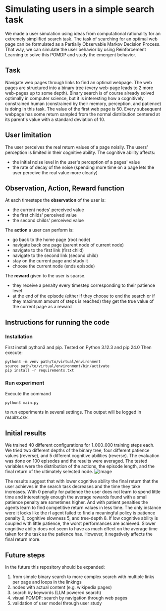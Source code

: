 # Simulating users in a simple search task
We made a user simulation using ideas from computational rationality for an extremely simplified search task.
The task of searching for an optimal web page can be formulated as a Partially Observable Markov Decision Process. That way, we can simulate the user behavior by using Reinforcement Learning to solve this POMDP and study the emergent behavior.

## Task
Navigate web pages through links to find an optimal webpage.
The web pages are structured into a binary tree (every web-page leads to 2 more web-pages up to some depth). Binary search is of course already solved optimally in computer science, but it is interesting how a cognitively constrained human (constrained by their memory, perception, and patience) is doing in  this task.
The value of the first web page is 50.
Every subsequent webpage has some return sampled from the normal distribution centered at its parent's value with a standard deviation of 10.

## User limitation
The user perceives the real return values of a page noisily.
The users' perception is limited in their cognitive ability.
The cognitive ability affects:
- the initial noise level in the user's perception of a pages' value
- the rate of decay of the noise (spending more time on a page lets the user perceive the real value more clearly)

## Observation, Action, Reward function
At each timesteps the **observation** of the user is:
- the current nodes' perceived value
- the first childs' perceived value
- the second childs' perceived value

The **action** a user can perform is:
- go back to the home page (root node)
- navigate back one page (parent node of current node)
- navigate to the first link (first child)
- navigate to the second link (second child)
- stay on the current page and study it
- choose the current node (ends episode)

The **reward** given to the user is sparse.
- they receive a penalty every timestep corresponding to their patience level
- at the end of the episode (either if they choose to end the search or if they maximum amount of steps is reached) they get the true value of the current page as a reward


## Instructions for running the code

### Installation
First install python3 and pip. Tested on Python 3.12.3 and pip 24.0
Then execute:
```
python3 -m venv path/to/virtual/environment
source path/to/virtual/environment/bin/activate
pip install -r requirements.txt
```
### Run experiment
Execute the command
```
python3 main.py
```
to run experiments in several settings. The output will be logged in _results.csv_.

## Initial results
We trained 40 different configurations for 1_000_000 training steps each. We tried two different depths of the binary tree, four different patience values (reverse), and 5 different cognitive abilities (reverse).
The evaluation was done on 100 episodes and the results were averaged. The tested variables were the distribution of the actions, the episode length, and the final return of the ultimately selected node.
![Image](https://github.com/user-attachments/assets/1e15e30a-864c-4177-997e-044c95d5bdb5)

The results suggest that with lower cognitive ability the final return that the user achieves in the search task decreases and the time they take increases.
With 0 penalty for patience the user does not learn to spend little time and interestingly enough the average rewards found with a small patience penalty are sometimes higher. And with patient penalties the agents learn to find competitive return values in less time. The only instance were it looks like the rl agent failed to find a meaningful policy is patience penalty 0, cognitive slowness 5, and tree-depth 8.
If low cognitive ability is coupled with little patience, the worst performances are achieved.
Slower cognitive abilty does not seem to have as much effect on the average time taken for the task as the patience has. However, it negatively affects the final return more.


## Future steps
In the future this repository should be expanded:
1. from simple binary search to more complex search with multiple links per page and loops in the linkings
2. nodes with actual content (e.g. wikipedia pages)
3. search by keywords (LLM powered search)
4. visual POMDP: search by navigation through web pages
5. validation of user model through user study